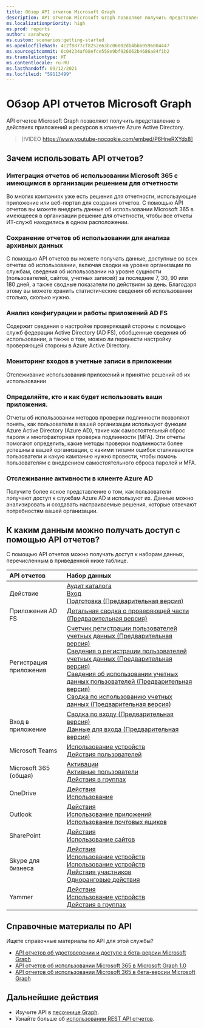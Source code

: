 ```yaml
---
title: Обзор API отчетов Microsoft Graph
description: API отчетов Microsoft Graph позволяют получить представление о действиях ресурсов приложений и клиента.
ms.localizationpriority: high
ms.prod: reports
author: sarahwxy
ms.custom: scenarios:getting-started
ms.openlocfilehash: 4c2f8877cf8252e63bc06002db4bbb0596004447
ms.sourcegitcommit: 6c04234af08efce558e9bf926062b4686a84f1b2
ms.translationtype: HT
ms.contentlocale: ru-RU
ms.lasthandoff: 09/12/2021
ms.locfileid: "59113499"
---
```

# <a name="microsoft-graph-reports-api-overview"></a>Обзор API отчетов Microsoft Graph

API отчетов Microsoft Graph позволяют получить представление о действиях приложений и ресурсов в клиенте Azure Active Directory.

> [!VIDEO https://www.youtube-nocookie.com/embed/P6HneRXYdx8]

## <a name="why-use-the-reports-api"></a>Зачем использовать API отчетов?

### <a name="integrate-microsoft-365-usage-reporting-into-your-organizations-existing-reporting-solution"></a>Интеграция отчетов об использовании Microsoft 365 с имеющимся в организации решением для отчетности
Во многих компаниях уже есть решения для отчетности, использующие приложение или веб-портал для создания отчетов. С помощью API отчетов вы можете внедрить данные об использовании Microsoft 365 в имеющееся в организации решение для отчетности, чтобы все отчеты ИТ-служб находились в одном расположении.

### <a name="retain-usage-reports-for-historical-analysis"></a>Сохранение отчетов об использовании для анализа архивных данных
С помощью API отчетов вы можете получать данные, доступные во всех отчетах об использовании, включая сводки на уровне организации по службам, сведения об использовании на уровне сущности (пользователей, сайтов, учетных записей) за последние 7, 30, 90 или 180 дней, а также сводные показатели по действиям за день. Благодаря этому вы можете хранить статистические сведения об использовании столько, сколько нужно.

### <a name="analyze-ad-fs-application-activity-and-configuration"></a>Анализ конфигурации и работы приложений AD FS
Содержит сведения о настройке проверяющей стороны с помощью служб федерации Active Directory (AD FS), обобщенные сведения об использовании, а также о том, можно ли перенести настройку проверяющей стороны в Azure Active Directory.

### <a name="monitor-application-sign-ins"></a>Мониторинг входов в учетные записи в приложении

Отслеживание использования приложений и принятие решений об их использовании

### <a name="determine-who-is-using-your-applications-and-how-are-they-using-them"></a>Определяйте, кто и как будет использовать ваши приложения.

Отчеты об использовании методов проверки подлинности позволяют понять, как пользователи в вашей организации используют функции Azure Active Directory (Azure AD), такие как самостоятельный сброс пароля и многофакторная проверка подлинности (MFA). Эти отчеты помогают определить, какие методы проверки подлинности более успешны в вашей организации, с какими типами ошибок сталкиваются пользователи и какую кампанию нужно провести, чтобы помочь пользователям с внедрением самостоятельного сброса паролей и MFA.

### <a name="monitor-activity-on-an-azure-ad-tenant"></a>Отслеживание активности в клиенте Azure AD

Получите более ясное представление о том, как пользователи получают доступ к службам Azure AD и используют их. Данные можно анализировать и создавать настраиваемые решения, которые отвечают потребностям вашей организации.

## <a name="what-data-can-i-access-by-using-the-reports-apis"></a>К каким данным можно получать доступ с помощью API отчетов?

С помощью API отчетов можно получать доступ к наборам данных, перечисленным в приведенной ниже таблице.

| API отчетов | Набор данных |
|:------------ |:-------- |
| Действие | [Аудит каталога](/graph/api/resources/directoryaudit?view=graph-rest-1.0)<br/>[Вход](/graph/api/resources/signin?view=graph-rest-1.0)<br/>[Подготовка (Предварительная версия)](/graph/api/resources/provisioningobjectsummary?view=graph-rest-beta) |
| Приложения AD FS | [Детальная сводка о проверяющей части (Предварительная версия)](/graph/api/resources/relyingpartydetailedsummary?view=graph-rest-beta) |
| Регистрация приложения | [Счетчик регистрации пользователей учетных данных (Предварительная версия)](/graph/api/resources/credentialuserregistrationcount?view=graph-rest-beta)<br/>[Сведения о регистрации пользователей учетных данных (Предварительная версия)](/graph/api/resources/credentialuserregistrationdetails?view=graph-rest-beta) <br/>[Сведения об использовании учетных данных пользователей (Предварительная версия)](/graph/api/resources/usercredentialusagedetails?view=graph-rest-beta) <br/>[Сводка по использованию учетных данных (Предварительная версия)](/graph/api/resources/credentialusagesummary?view=graph-rest-beta)|
| Вход в приложение | [Сводка по входу (Предварительная версия)](/graph/api/resources/applicationsigninsummary?view=graph-rest-beta) <br/>[Данные для входа (Предварительная версия)](/graph/api/resources/applicationsignindetailedsummary?view=graph-rest-beta)|
| Microsoft Teams | [Использование устройств](/graph/api/resources/microsoft-teams-device-usage-reports?view=graph-rest-1.0)<br/>[Действия пользователей](/graph/api/resources/microsoft-teams-user-activity-reports?view=graph-rest-1.0) |
| Microsoft 365 (общая) | [Активации](/graph/api/resources/office-365-activations-reports?view=graph-rest-1.0)<br/>[Активные пользователи](/graph/api/resources/office-365-active-users-reports?view=graph-rest-1.0)<br/>[Действия в группах](/graph/api/resources/office-365-groups-activity-reports?view=graph-rest-1.0) |
| OneDrive | [Действия](/graph/api/resources/onedrive-activity-reports?view=graph-rest-1.0)<br/>[Использование](/graph/api/resources/onedrive-usage-reports?view=graph-rest-1.0) |
| Outlook | [Действия](/graph/api/resources/email-activity-reports?view=graph-rest-1.0)<br/>[Использование приложений](/graph/api/resources/email-app-usage-reports?view=graph-rest-1.0)<br/>[Использование почтовых ящиков](/graph/api/resources/mailbox-usage-reports?view=graph-rest-1.0) |
| SharePoint | [Действия](/graph/api/resources/sharepoint-activity-reports?view=graph-rest-1.0)<br/>[Использование сайтов](/graph/api/resources/sharepoint-site-usage-reports?view=graph-rest-1.0) |
| Skype для бизнеса | [Действия](/graph/api/resources/skype-for-business-activity-reports?view=graph-rest-1.0)<br/>[Использование устройств](/graph/api/resources/skype-for-business-device-usage-reports?view=graph-rest-1.0)<br/>[Использование устройств](/graph/api/resources/skype-for-business-device-usage-reports?view=graph-rest-1.0)<br/>[Действия участников](/graph/api/resources/skype-for-business-participant-activity-reports?view=graph-rest-1.0)<br/>[Одноранговые действия](/graph/api/resources/skype-for-business-peer-to-peer-activity?view=graph-rest-1.0) |
| Yammer | [Действия](/graph/api/resources/yammer-activity-reports?view=graph-rest-1.0)<br/>[Использование устройств](/graph/api/resources/yammer-device-usage-reports?view=graph-rest-1.0)<br/>[Действия в группах](/graph/api/resources/yammer-groups-activity-reports?view=graph-rest-1.0) |

## <a name="api-reference"></a>Справочные материалы по API
Ищете справочные материалы по API для этой службы?

- [API отчетов об удостоверении и доступе в бета-версии Microsoft Graph](/graph/api/resources/report-identity-access?view=graph-rest-beta)
- [API отчетов об использовании Microsoft 365 в Microsoft Graph 1.0](/graph/api/resources/report?view=graph-rest-1.0)
- [API отчетов об использовании Microsoft 365 в бета-версии Microsoft Graph](/graph/api/resources/report?view=graph-rest-beta)

## <a name="next-steps"></a>Дальнейшие действия

* Изучите API в [песочнице Graph](https://developer.microsoft.com/graph/graph-explorer).
* Узнайте больше об [использовании REST API отчетов](/graph/api/resources/report?view=graph-rest-1.0).
